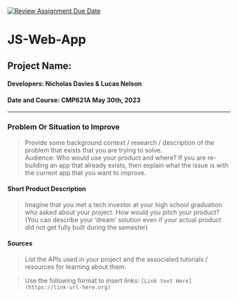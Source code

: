 [![Review Assignment Due Date](https://classroom.github.com/assets/deadline-readme-button-24ddc0f5d75046c5622901739e7c5dd533143b0c8e959d652212380cedb1ea36.svg)](https://classroom.github.com/a/_AfzJBUU)
# JS-Web-App
## Project Name: 
#### Developers: Nicholas Davies & Lucas Nelson
#### Date and Course: CMP621A May 30th, 2023
<hr>

### Problem Or Situation to Improve
>Provide some background context / research / description of the problem that exists that you are trying to solve.  
Audience: Who would use your product and where? 
If you are re-building an app that already exists, then explain what the issue is with the current app that you want to improve.

>> 



#### Short Product Description 
>Imagine that you met a tech investor at your high school graduation who asked about your project. How would you pitch your product? 
(You can describe your ‘dream’ solution even if your actual product did not get fully built during the semester)

>>

#### Sources
>List the APIs used in your project and the associated tutorials / resources for learning about them. 

>Use the following format to insert links: `[Link text Here](https://link-url-here.org)`

>>







